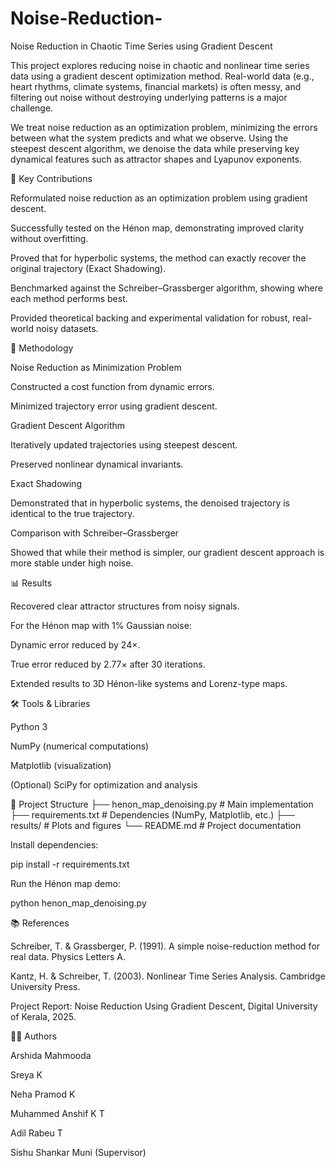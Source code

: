 # Noise-Reduction-
Noise Reduction in Chaotic Time Series using Gradient Descent

This project explores reducing noise in chaotic and nonlinear time series data using a gradient descent optimization method. Real-world data (e.g., heart rhythms, climate systems, financial markets) is often messy, and filtering out noise without destroying underlying patterns is a major challenge.

We treat noise reduction as an optimization problem, minimizing the errors between what the system predicts and what we observe. Using the steepest descent algorithm, we denoise the data while preserving key dynamical features such as attractor shapes and Lyapunov exponents.

🚀 Key Contributions

Reformulated noise reduction as an optimization problem using gradient descent.  

Successfully tested on the Hénon map, demonstrating improved clarity without overfitting.

Proved that for hyperbolic systems, the method can exactly recover the original trajectory (Exact Shadowing).

Benchmarked against the Schreiber–Grassberger algorithm, showing where each method performs best.

Provided theoretical backing and experimental validation for robust, real-world noisy datasets.

🧩 Methodology

Noise Reduction as Minimization Problem

Constructed a cost function from dynamic errors.

Minimized trajectory error using gradient descent.

Gradient Descent Algorithm

Iteratively updated trajectories using steepest descent.

Preserved nonlinear dynamical invariants.

Exact Shadowing

Demonstrated that in hyperbolic systems, the denoised trajectory is identical to the true trajectory.

Comparison with Schreiber–Grassberger

Showed that while their method is simpler, our gradient descent approach is more stable under high noise.

📊 Results

Recovered clear attractor structures from noisy signals.

For the Hénon map with 1% Gaussian noise:

Dynamic error reduced by 24×.

True error reduced by 2.77× after 30 iterations.

Extended results to 3D Hénon-like systems and Lorenz-type maps.

🛠️ Tools & Libraries

Python 3

NumPy (numerical computations)

Matplotlib (visualization)

(Optional) SciPy for optimization and analysis

📂 Project Structure
├── henon_map_denoising.py   # Main implementation
├── requirements.txt         # Dependencies (NumPy, Matplotlib, etc.)
├── results/                 # Plots and figures
└── README.md                # Project documentation


Install dependencies:

pip install -r requirements.txt


Run the Hénon map demo:

python henon_map_denoising.py

📚 References

Schreiber, T. & Grassberger, P. (1991). A simple noise-reduction method for real data. Physics Letters A.

Kantz, H. & Schreiber, T. (2003). Nonlinear Time Series Analysis. Cambridge University Press.

Project Report: Noise Reduction Using Gradient Descent, Digital University of Kerala, 2025.

👩‍💻 Authors

Arshida Mahmooda

Sreya K

Neha Pramod K

Muhammed Anshif K T

Adil Rabeu T

Sishu Shankar Muni (Supervisor)
